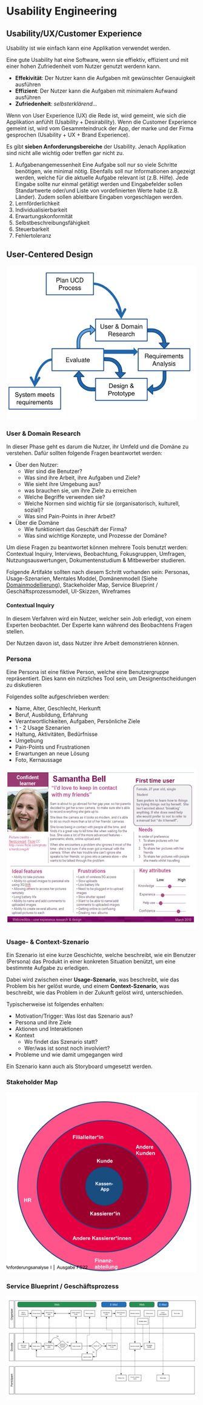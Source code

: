 # Usability Engineering

## Usability/UX/Customer Experience

Usability ist wie einfach kann eine Applikation verwendet werden.

Eine gute Usability hat eine Software, wenn sie effiektiv, effizient und mit einer hohen Zufriedenheit vom Nutzer genutzt werdenn kann.

* **Effekivität**: Der Nutzer kann die Aufgaben mit gewünschter Genauigkeit ausführen
* **Effizient**: Der Nutzer kann die Aufgaben mit minimalem Aufwand ausführen
* **Zufriedenheit**: *selbsterklärend...*

Wenn von User Experience (UX) die Rede ist, wird gemeint, wie sich die Applikation anfühlt (Usability + Desirability). Wenn die Customer Experience gemeint ist, wird vom Gesammteindruck der App, der marke und der Firma gesprochen (Usability + UX + Brand Experience).

Es gibt **sieben Anforderungsbereiche** der Usability. Jenach Applikation sind nicht alle wichtig oder treffen gar nicht zu.

1. Aufgabenangemessenheit
   Eine Aufgabe soll nur so viele Schritte benötigen, wie minimal nötig. Ebenfalls soll nur Informationen angezeigt werden, welche für die aktuelle Aufgabe relevant ist (z.B. Hilfe). 
   Jede Eingabe sollte nur einmal getätigt werden und Eingabefelder sollen Standartwerte oder/und Liste von vordefinierten Werte habe (z.B. Länder). Zudem sollen ableitbare Eingaben vorgeschlagen werden.
2. Lernförderlichkeit
3. Individualisierbarkeit
4. Erwartungskonformität
5. Selbstbeschreibungsfähigkeit
6. Steuerbarkeit
7. Fehlertoleranz

## User-Centered Design

![image-20221120174217097](res/image-20221120174217097.png)

### User & Domain Research

In dieser Phase geht es darum die Nutzer, ihr Umfeld und die Domäne zu verstehen. Dafür sollten folgende Fragen beantwortet werden:

* Über den Nutzer:
  * Wer sind die Benutzer?
  * Was sind ihre Arbeit, ihre Aufgaben und Ziele?
  * Wie sieht ihre Umgebung aus?
  * was brauchen sie, um ihre Ziele zu erreichen
  * Welche Begriffe verwenden sie?
  * Welche Normen sind wichtig für sie (organisatorisch, kulturell, sozial)?
  * Was sind Pain-Points in ihrer Arbeit?
* Über die Domäne
  * Wie funktioniert das Geschäft der Firma?
  * Was sind wichtige Konzepte, und Prozesse der Domäne?

Um diese Fragen zu beantwortet können mehrere Tools benutzt werden: Contextual Inquiry, Interviews, Beobachtung, Fokusgruppen, Umfragen, Nutzungsauswertungen, Dokumentenstudium & Mitbewerber studieren.

Folgende Artifakte sollten nach diesem Schritt vorhanden sein: Personas, Usage-Szenarien, Mentales Moddel, Domänenmodell (Siehe [Domainmodellierung](Domänemodellierung.md)), Stackeholder Map, Service Blueprint / Geschäftsprozessmodell, UI-Skizzen, Wireframes

#### Contextual Inquiry

In diesem Verfahren wird ein Nutzer, welcher sein Job erledigt, von einem Experten beobachtet. Der Experte kann während des Beobachtens Fragen stellen. 

Der Nutzen davon ist, dass Nutzer ihre Arbeit demonstrieren können.

### Persona

Eine Persona ist eine fiktive Person, welche eine Benutzergruppe repräsentiert. Dies kann ein nützliches Tool sein, um Designentscheidungen zu diskutieren

Folgendes sollte aufgeschrieben werden:

* Name, Alter, Geschlecht, Herkunft
* Beruf, Ausbildung, Erfahrung
* Verantwortlichkeiten, Aufgaben, Persönliche Ziele
* 1 - 2 Usage Szenarien
* Haltung, Aktivitäten, Bedürfnisse
* Umgebung
* Pain-Points und Frustrationen
* Erwartungen an neue Lösung
* Foto, Kernaussage

![image-20221120180606367](res/image-20221120180606367.png)

### Usage- & Context-Szenario

Ein Szenario ist eine kurze Geschichte, welche beschreibt, wie ein Benutzer (Persona) das Produkt in einer konkreten Situation benützt, um eine bestimmte Aufgabe zu erledigen.

Dabei wird zwischen einer **Usage-Szenario**, was beschreibt, wie das Problem bis her gelöst wurde, und einem **Context-Szenario**, was beschreibt, wie das Problem in der Zukunft gelöst wird, unterschieden.

Typischerweise ist folgendes enhalten:

* Motivation/Trigger: Was löst das Szenario aus?
* Persona und ihre Ziele
* Aktionen und Interaktionen
* Kontext
  * Wo findet das Szenario statt?
  * Wer/was ist sonst noch involviert?
* Probleme und wie damit umgegangen wird

Ein Szenario kann auch als Storyboard umgesetzt werden.

### Stakeholder Map

![image-20221120194921169](res/image-20221120194921169.png)

### Service Blueprint / Geschäftsprozess

![image-20221120194952011](res/image-20221120194952011.png)
